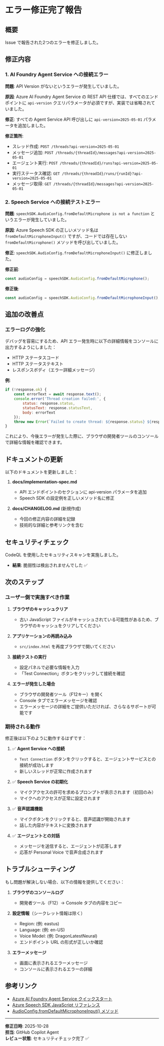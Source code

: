 # エラー修正完了報告

## 概要

Issue で報告された2つのエラーを修正しました。

## 修正内容

### 1. AI Foundry Agent Service への接続エラー

**問題**: API Version がないというエラーが発生していました。

**原因**: Azure AI Foundry Agent Service の REST API 仕様では、すべてのエンドポイントに `api-version` クエリパラメータが必須ですが、実装では省略されていました。

**修正**: すべての Agent Service API 呼び出しに `api-version=2025-05-01` パラメータを追加しました。

**修正箇所**:
- スレッド作成: `POST /threads?api-version=2025-05-01`
- メッセージ追加: `POST /threads/{threadId}/messages?api-version=2025-05-01`
- エージェント実行: `POST /threads/{threadId}/runs?api-version=2025-05-01`
- 実行ステータス確認: `GET /threads/{threadId}/runs/{runId}?api-version=2025-05-01`
- メッセージ取得: `GET /threads/{threadId}/messages?api-version=2025-05-01`

### 2. Speech Service への接続テストエラー

**問題**: `speechSDK.AudioConfig.fromDefaultMicrophone is not a function` というエラーが発生していました。

**原因**: Azure Speech SDK の正しいメソッド名は `fromDefaultMicrophoneInput()` ですが、コードでは存在しない `fromDefaultMicrophone()` メソッドを呼び出していました。

**修正**: `speechSDK.AudioConfig.fromDefaultMicrophoneInput()` に修正しました。

**修正前**:
```javascript
const audioConfig = speechSDK.AudioConfig.fromDefaultMicrophone();
```

**修正後**:
```javascript
const audioConfig = speechSDK.AudioConfig.fromDefaultMicrophoneInput();
```

## 追加の改善点

### エラーログの強化

デバッグを容易にするため、API エラー発生時に以下の詳細情報をコンソールに出力するようにしました：

- HTTP ステータスコード
- HTTP ステータステキスト
- レスポンスボディ（エラー詳細メッセージ）

**例**:
```javascript
if (!response.ok) {
    const errorText = await response.text();
    console.error('Thread creation failed:', { 
        status: response.status, 
        statusText: response.statusText, 
        body: errorText 
    });
    throw new Error(`Failed to create thread: ${response.status} ${response.statusText}`);
}
```

これにより、今後エラーが発生した際に、ブラウザの開発者ツールのコンソールで詳細な情報を確認できます。

## ドキュメントの更新

以下のドキュメントを更新しました：

1. **docs/implementation-spec.md**
   - API エンドポイントのセクションに api-version パラメータを追加
   - Speech SDK の設定例を正しいメソッド名に修正

2. **docs/CHANGELOG.md** (新規作成)
   - 今回の修正内容の詳細を記録
   - 技術的な詳細と参考リンクを含む

## セキュリティチェック

CodeQL を使用したセキュリティスキャンを実施しました。
- **結果**: 脆弱性は検出されませんでした ✅

## 次のステップ

### ユーザー側で実施すべき作業

1. **ブラウザのキャッシュクリア**
   - 古い JavaScript ファイルがキャッシュされている可能性があるため、ブラウザのキャッシュをクリアしてください

2. **アプリケーションの再読み込み**
   - `src/index.html` を再度ブラウザで開いてください

3. **接続テストの実行**
   - 設定パネルで必要な情報を入力
   - 「Test Connection」ボタンをクリックして接続を確認

4. **エラーが発生した場合**
   - ブラウザの開発者ツール（F12キー）を開く
   - Console タブでエラーメッセージを確認
   - エラーメッセージの詳細をご提供いただければ、さらなるサポートが可能です

### 期待される動作

修正後は以下のように動作するはずです：

1. ✅ **Agent Service への接続**
   - `Test Connection` ボタンをクリックすると、エージェントサービスとの接続が成功します
   - 新しいスレッドが正常に作成されます

2. ✅ **Speech Service の初期化**
   - マイクアクセスの許可を求めるプロンプトが表示されます（初回のみ）
   - マイクへのアクセスが正常に設定されます

3. ✅ **音声認識機能**
   - マイクボタンをクリックすると、音声認識が開始されます
   - 話した内容がテキストに変換されます

4. ✅ **エージェントとの対話**
   - メッセージを送信すると、エージェントが応答します
   - 応答が Personal Voice で音声合成されます

## トラブルシューティング

もし問題が解決しない場合、以下の情報を提供してください：

1. **ブラウザのコンソールログ**
   - 開発者ツール（F12）→ Console タブの内容をコピー

2. **設定情報**（シークレット情報は除く）
   - Region: (例: eastus)
   - Language: (例: en-US)
   - Voice Model: (例: DragonLatestNeural)
   - エンドポイント URL の形式が正しいか確認

3. **エラーメッセージ**
   - 画面に表示されるエラーメッセージ
   - コンソールに表示されるエラーの詳細

## 参考リンク

- [Azure AI Foundry Agent Service クイックスタート](https://learn.microsoft.com/en-us/azure/ai-foundry/agents/quickstart)
- [Azure Speech SDK JavaScript リファレンス](https://learn.microsoft.com/en-us/javascript/api/microsoft-cognitiveservices-speech-sdk/audioconfig)
- [AudioConfig.fromDefaultMicrophoneInput() メソッド](https://learn.microsoft.com/en-us/javascript/api/microsoft-cognitiveservices-speech-sdk/audioconfig#microsoft-cognitiveservices-speech-sdk-audioconfig-fromdefaultmicrophoneinput)

---

**修正日時**: 2025-10-28  
**担当**: GitHub Copilot Agent  
**レビュー状態**: セキュリティチェック完了 ✅
